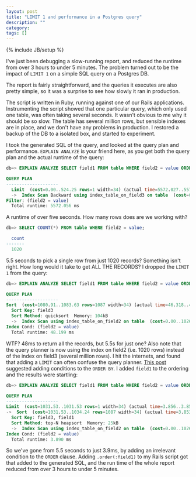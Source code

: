 ```yaml
---
layout: post
title: "LIMIT 1 and performance in a Postgres query"
description: ""
category:
tags: []
---
```

{% include JB/setup %}

I've just been debugging a slow-running report, and reduced the runtime from
over 3 hours to under 5 minutes. The problem turned out to be the impact of
`LIMIT 1` on a simple SQL query on a Postgres DB.

The report is fairly straightforward, and the queries it executes are also
pretty simple, so it was a surprise to see how slowly it ran in production.

The script is written in Ruby, running against one of our Rails applications.
Instrumenting the script showed that one particular query, which only used one
table, was often taking several seconds. It wasn't obvious to me why it should
be so slow. The table has several million rows, but sensible indexes are in
place, and we don't have any problems in production. I restored a backup of the
DB to a isolated box, and started to experiment.

I took the generated SQL of the query, and looked at the query plan and
performance. `EXPLAIN ANALYZE` is your friend here, as you get both the query
plan and the actual runtime of the query:

```sql
db=> EXPLAIN ANALYZE SELECT field1 FROM table WHERE field2 = value ORDER BY field3 DESC LIMIT 1;

QUERY PLAN
--------------------
  Limit  (cost=0.00..524.25 rows=1 width=34) (actual time=5572.027..5572.028 rows=1 loops=1)
  ->  Index Scan Backward using index_table_on_field3 on table  (cost=0.00..569861.98 rows=1087 width=34) (actual time=5572.018..5572.018 rows=1 loops=1)
Filter: (field2 = value)
  Total runtime: 5572.056 ms
```

A runtime of over five seconds. How many rows does are we working with?

```sql
db=> SELECT COUNT(*) FROM table WHERE field2 = value;

  count
-------
  1020
```

5.5 seconds to pick a single row from just 1020 records? Something isn't right.
How long would it take to get ALL THE RECORDS? I dropped the `LIMIT 1` from the
query:

```sql
db=> EXPLAIN ANALYZE SELECT field1 FROM table WHERE field2 = value ORDER BY field3 DESC;

QUERY PLAN
--------------------
Sort  (cost=1080.91..1083.63 rows=1087 width=34) (actual time=46.318..47.194 rows=1020 loops=1)
  Sort Key: field3
  Sort Method: quicksort  Memory: 104kB
  ->  Index Scan using index_table_on_field2 on table  (cost=0.00..1026.09 rows=1087 width=34) (actual time=0.245..44.305 rows=1020 loops=1)
Index Cond: (field2 = value)
  Total runtime: 48.199 ms
```

WTF? 48ms to return all the records, but 5.5s for just one? Also note that the
query planner is now using the index on field2 (i.e. 1020 rows) instead of the
index on field3 (several million rows). I hit the internets, and found that
adding a `LIMIT` can often confuse the query planner. [This
post](http://dba.stackexchange.com/a/19744) suggested adding conditions to the
`ORDER BY`. I added `field1` to the ordering and the results were startling:

```sql
db=> EXPLAIN ANALYZE SELECT field1 FROM table WHERE field2 = value ORDER BY field3 DESC, field1 LIMIT 1;

QUERY PLAN
--------------------
Limit  (cost=1031.53..1031.53 rows=1 width=34) (actual time=3.856..3.857 rows=1 loops=1)
->  Sort  (cost=1031.53..1034.24 rows=1087 width=34) (actual time=3.853..3.853 rows=1 loops=1)
  Sort Key: field3, field1
  Sort Method: top-N heapsort  Memory: 25kB
  ->  Index Scan using index_table_on_field2 on table  (cost=0.00..1026.09 rows=1087 width=34) (actual time=0.028..2.667 rows=1020 loops=1)
Index Cond: (field2 = value)
  Total runtime: 3.890 ms
```

So we've gone from 5.5 seconds to just 3.9ms, by adding an irrelevant condition
to the `ORDER` clause. Adding `.order(:field1)` to my Rails script got that
added to the generated SQL, and the run time of the whole report reduced from
over 3 hours to under 5 minutes.
